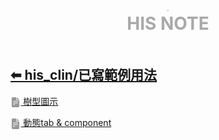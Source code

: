 <div style="text-align:center;padding-bottom: 20px">
  <div style="width: 100%;">
      <img src="../../his_clin/img/open-book.png" style="zoom:15%;" />
  </div>
  <b style="color: darkgray; font-size: 28px; margin-top: 10px">HIS NOTE</b>
</div>

## [⬅ his_clin/已寫範例用法](../his_clin.md)

[<img src="../img/document2.png" style="zoom:3.2%; opacity:40%; vertical-align: middle;" /> 樹型圖示](./樹型圖示.md)

[<img src="../img/document2.png" style="zoom:3.2%; opacity:40%; vertical-align: middle;" /> 動態tab & component](./動態tab&component.md)